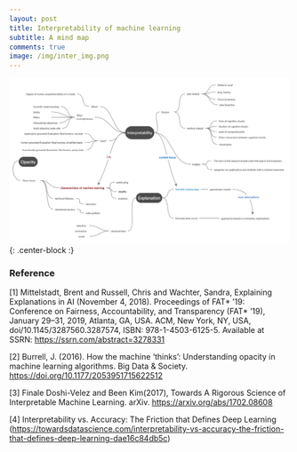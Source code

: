 ```yaml
---
layout: post
title: Interpretability of machine learning
subtitle: A mind map
comments: true
image: /img/inter_img.png
---
```


![map](../img/inter-map.png){: .center-block :}


### Reference
[1] Mittelstadt, Brent and Russell, Chris and Wachter, Sandra, Explaining Explanations in AI (November 4, 2018). Proceedings of FAT* ’19: Conference on Fairness, Accountability, and Transparency (FAT* ’19), January 29–31, 2019, Atlanta, GA, USA. ACM, New York, NY, USA, doi/10.1145/3287560.3287574, ISBN: 978-1-4503-6125-5. Available at SSRN: https://ssrn.com/abstract=3278331

[2] Burrell, J. (2016). How the machine ‘thinks’: Understanding opacity in machine learning algorithms. Big Data & Society. https://doi.org/10.1177/2053951715622512

[3] Finale Doshi-Velez and Been Kim(2017), Towards A Rigorous Science of Interpretable Machine Learning. arXiv. https://arxiv.org/abs/1702.08608 

[4] Interpretability vs. Accuracy: The Friction that Defines Deep Learning (https://towardsdatascience.com/interpretability-vs-accuracy-the-friction-that-defines-deep-learning-dae16c84db5c)
